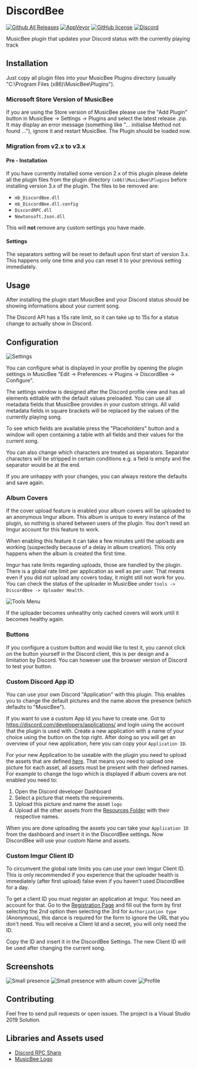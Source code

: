 # DiscordBee

[![Github All Releases](https://img.shields.io/github/downloads/sll552/DiscordBee/total.svg)](https://github.com/sll552/DiscordBee/releases)
[![AppVeyor](https://img.shields.io/appveyor/ci/sll552/DiscordBee.svg)](https://ci.appveyor.com/project/sll552/discordbee)
[![GitHub license](https://img.shields.io/github/license/sll552/DiscordBee.svg)](https://github.com/sll552/DiscordBee/blob/master/LICENSE)
[![Discord](https://img.shields.io/discord/993112078153961523?color=5865f2&logo=discord)](https://discord.gg/nmj3e2nhTd)

MusicBee plugin that updates your Discord status with the currently playing track

## Installation

Just copy all plugin files into your MusicBee Plugins directory (usually "C:\Program Files (x86)\MusicBee\Plugins").

### Microsoft Store Version of MusicBee

If you are using the Store version of MusicBee please use the "Add Plugin" button in MusicBee -> Settings -> Plugins and select the latest release .zip. It may display an error message (something like "... initialise Method not found ..."), ignore it and restart MusicBee. The Plugin should be loaded now.

### Migration from v2.x to v3.x

#### Pre - Installation

If you have currently installed some version 2.x of this plugin please delete all the plugin files from the plugin directory `(x86)\MusicBee\Plugins` before installing version 3.x of the plugin. The files to be removed are:

- `mb_DiscordBee.dll`
- `mb_DiscordBee.dll.config`
- `DiscordRPC.dll`
- `Newtonsoft.Json.dll`

This will **not** remove any custom settings you have made.

#### Settings

The separators setting will be reset to default upon first start of version 3.x. This happens only one time and you can reset it to your previous setting immediately.

## Usage

After installing the plugin start MusicBee and your Discord status should be showing informations about your current song.

The Discord API has a 15s rate limit, so it can take up to 15s for a status change to actually show in Discord.

## Configuration

![Settings](Screenshots/settings.png)

You can configure what is displayed in your profile by opening the plugin settings in MusicBee "Edit -> Preferences -> Plugins -> DiscordBee -> Configure".

The settings window is designed after the Discord profile view and has all elements editable with the default values preloaded. You can use all metadata fields that MusicBee provides in your custom strings. All valid metadata fields in square brackets will be replaced by the values of the currently playing song.

To see which fields are available press the "Placeholders" button and a window will open containing a table with all fields and their values for the current song.

You can also change which characters are treated as separators. Separator characters will be stripped in certain conditions e.g. a field is empty and the separator would be at the end.

If you are unhappy with your changes, you can always restore the defaults and save again.

### Album Covers

If the cover upload feature is enabled your album covers will be uploaded to an anonymous Imgur album. This album is unique to every instance of the plugin, so nothing is shared between users of the plugin.
You don't need an Imgur account for this feature to work.

When enabling this feature it can take a few minutes until the uploads are working (suspectedly because of a delay in album creation). This only happens when the album is created the first time.

Imgur has rate limits regarding uploads, those are handled by the plugin. There is a global rate limit per application as well as per user. That means even if you did not upload any covers today, it might still not work for you. You can check the status of the uploader in MusicBee under `tools -> DiscordBee -> Uploader Health`.

![Tools Menu](Screenshots/tools_menu.png)

If the uploader becomes unhealthy only cached covers will work until it becomes healthy again.

### Buttons

If you configure a custom button and would like to test it, you cannot click on the button yourself in the Discord client, this is per design and a limitation by Discord.
You can however use the browser version of Discord to test your button.

### Custom Discord App ID

You can use your own Discord "Application" with this plugin. This enables you to change the default pictures and the name above the presence (which defaults to "MusicBee").

If you want to use a custom App Id you have to create one. Got to https://discord.com/developers/applications/ and login using the account that the plugin is used with. Create a new application with a name of your choice using the button on the top right. After doing so you will get an overview of your new application, here you can copy your `Application ID`.

For your new Application to be useable with the plugin you need to upload the assets that are defined [here](https://github.com/sll552/DiscordBee/blob/master/DiscordTools/Assets/AssetManager.cs#L11-L14).
That means you need to upload one picture for each asset, all assets must be present with their defined names. For example to change the logo which is displayed if album covers are not enabled you need to:
  
  1. Open the Discord developer Dashboard
  1. Select a picture that meets the requirements.
  1. Upload this picture and name the asset `logo`
  1. Upload all the other assets from the [Resources Folder](Resources/Icons/) with their respective names.

When you are done uploading the assets you can take your `Application ID` from the dashboard and insert it in the DiscordBee settings. Now DiscordBee will use your custom Name and assets.

### Custom Imgur Client ID

To circumvent the global rate limits you can use your own Imgur Client ID. This is only recommended if you experience that the uploader health is immediately (after first upload) false even if you haven't used DiscordBee for a day.

To get a client ID you must register an application at Imgur. You need an account for that.
Go to the [Registration Page](https://api.imgur.com/oauth2/addclient) and fill out the form by first selecting the 2nd option then selecting the 3rd for `Authorization type` (Anonymous), this dance is required for the form to ignore the URL that you don't need. You will receive a Client Id and a secret, you will only need the ID.

Copy the ID and insert it in the DiscordBee Settings. The new Client ID will be used after changing the current song.

## Screenshots

![Small presence](Screenshots/small_presence.png)
![Small presence with album cover](Screenshots/small_presence_cover.png)
![Profile](Screenshots/profile_presence.png)

## Contributing

Feel free to send pull requests or open issues. The project is a Visual Studio 2019 Solution.

## Libraries and Assets used

- [Discord RPC Sharp](https://github.com/Lachee/discord-rpc-csharp)
- [MusicBee Logo](https://ru.wikipedia.org/wiki/%D0%A4%D0%B0%D0%B9%D0%BB:MusicBee_Logo.png)
